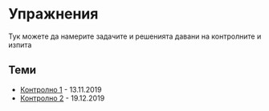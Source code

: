 # Упражнения

Тук можете да намерите задачите и решенията давани на контролните и изпита

## Теми
* [Контролно 1](./exam1) - 13.11.2019
* [Контролно 2](./exam2) - 19.12.2019
